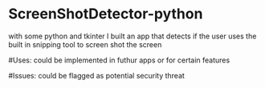 # ScreenShotDetector-python


with some python and tkinter I built an app that detects if the user uses the built in snipping tool to screen shot the screen



#Uses:
could be implemented in futhur apps or for certain features



#Issues:
could be flagged as potential security threat
